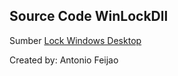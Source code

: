 ## Source Code WinLockDll

Sumber [Lock Windows Desktop](https://www.codeproject.com/articles/7392/lock-windows-desktop?fid=62485&df=10000&mpp=10&prof=False&sort=Position&view=Normal&spc=Relaxed&fr=191)

Created by: Antonio Feijao